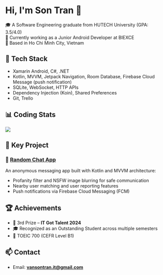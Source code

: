 # Hi, I'm Son Tran 👋

🎓 A Software Engineering graduate from HUTECH University (GPA: 3.5/4.0)  
💼 Currently working as a Junior Android Developer at BIEXCE  
📍 Based in Ho Chi Minh City, Vietnam  

## 🔧 Tech Stack
- Xamarin Android, C#, .NET
- Kotlin, MVVM, Jetpack Navigation, Room Database, Firebase Cloud Message (push notification)
- SQLite, WebSocket, HTTP APIs
- Dependency Injection (Koin), Shared Preferences
- Git, Trello

## 📊 Coding Stats
<a href="https://github.com/anuraghazra/github-readme-stats">
  <img align="center" src="https://github-readme-stats.vercel.app/api/wakatime?username=sonlavie&layout=compact&theme=dracula&custom_title=Son%20Tran%27s%20Coding%20Stats&range=last_year)](https://github.com/anuraghazra/github-readme-stats" />
</a>

## 🧠 Key Project

### 🔹 [Random Chat App](https://github.com/son-lavie/RandomChatApp)
An anonymous messaging app built with Kotlin and MVVM architecture:
- Profanity filter and NSFW image blurring for safe communication
- Nearby user matching and user reporting features
- Push notifications via Firebase Cloud Messaging (FCM)

## 🏆 Achievements
- 🥉 3rd Prize – **IT Got Talent 2024**
- 🎓 Recognized as an Outstanding Student across multiple semesters
- 📜 TOEIC 700 (CEFR Level B1)

## 📫 Contact
- Email: **vansontran.it@gmail.com**
